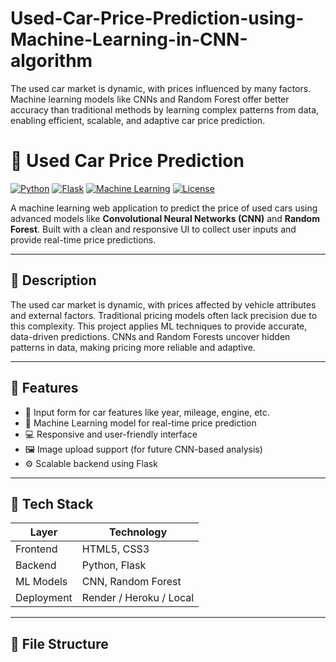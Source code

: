 # Used-Car-Price-Prediction-using-Machine-Learning-in-CNN-algorithm
The used car market is dynamic, with prices influenced by many factors. Machine learning models like CNNs and Random Forest offer better accuracy than traditional methods by learning complex patterns from data, enabling efficient, scalable, and adaptive car price prediction.
# 🚗 Used Car Price Prediction

[![Python](https://img.shields.io/badge/Python-3.8+-blue.svg)](https://www.python.org/)
[![Flask](https://img.shields.io/badge/Flask-2.x-lightgrey.svg)](https://flask.palletsprojects.com/)
[![Machine Learning](https://img.shields.io/badge/Machine%20Learning-CNN%20%7C%20Random%20Forest-brightgreen)]()
[![License](https://img.shields.io/badge/License-MIT-blue.svg)](LICENSE)

A machine learning web application to predict the price of used cars using advanced models like **Convolutional Neural Networks (CNN)** and **Random Forest**. Built with a clean and responsive UI to collect user inputs and provide real-time price predictions.

---

## 🧠 Description

The used car market is dynamic, with prices affected by vehicle attributes and external factors. Traditional pricing models often lack precision due to this complexity. This project applies ML techniques to provide accurate, data-driven predictions. CNNs and Random Forests uncover hidden patterns in data, making pricing more reliable and adaptive.

---

## 🔧 Features

- 📄 Input form for car features like year, mileage, engine, etc.
- 🧠 Machine Learning model for real-time price prediction
- 💻 Responsive and user-friendly interface
- 🖼️ Image upload support (for future CNN-based analysis)
- ⚙️ Scalable backend using Flask

---

## 🚀 Tech Stack

| Layer       | Technology               |
|-------------|--------------------------|
| Frontend    | HTML5, CSS3              |
| Backend     | Python, Flask            |
| ML Models   | CNN, Random Forest       |
| Deployment  | Render / Heroku / Local  |

---

## 📂 File Structure

